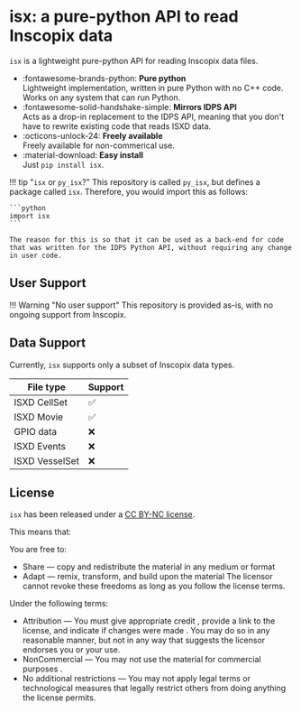 # isx: a pure-python API to read Inscopix data

`isx` is a lightweight pure-python API for reading 
Inscopix data files. 


<div class="grid cards" markdown>

- :fontawesome-brands-python: **Pure python**       
Lightweight implementation, written in pure Python with no C++ code. Works on any system that can run Python.
- :fontawesome-solid-handshake-simple: **Mirrors IDPS API**  
Acts as a drop-in replacement to the IDPS API, meaning that you don't have to rewrite existing code that reads ISXD data.
- :octicons-unlock-24: **Freely available**         
Freely available for non-commerical use.
- :material-download: **Easy install**     
Just `pip install isx`.

</div>



!!! tip "`isx` or `py_isx`?"
    This repository is called `py_isx`, but defines a package called `isx`. Therefore, you would import this as follows:

    ```python
    import isx
    ```

    The reason for this is so that it can be used as a back-end for code that was written for the IDPS Python API, without requiring any change in user code.

## User Support

!!! Warning "No user support"
    This repository is provided as-is, with no ongoing support from Inscopix. 

## Data Support

Currently, `isx` supports only a subset of Inscopix data types.


|  File type | Support |
|  --------- | ------- |
| ISXD CellSet   | ✅ |
| ISXD Movie   | ✅ |
| GPIO data   | ❌ |
| ISXD Events   | ❌ |
| ISXD VesselSet   | ❌ |

## License 

`isx` has been released under a [CC BY-NC license](https://creativecommons.org/licenses/by-nc/4.0/).

This means that:

 You are free to:

- Share — copy and redistribute the material in any medium or format
- Adapt — remix, transform, and build upon the material
    The licensor cannot revoke these freedoms as long as you follow the license terms.

Under the following terms:

- Attribution — You must give appropriate credit , provide a link to the license, and indicate if changes were made . You may do so in any reasonable manner, but not in any way that suggests the licensor endorses you or your use.
- NonCommercial — You may not use the material for commercial purposes .
- No additional restrictions — You may not apply legal terms or technological measures that legally restrict others from doing anything the license permits.
